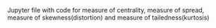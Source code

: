 Jupyter file with code for measure of centrality, measure of spread, measure of skewness(distortion) and measure of tailedness(kurtosis)
